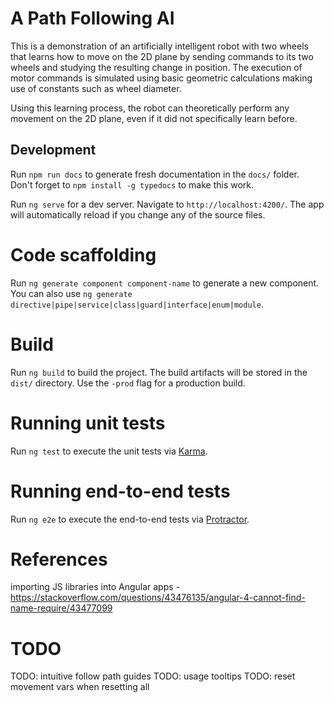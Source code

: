 
# A Path Following AI

This is a demonstration of an artificially intelligent robot with two wheels that learns how to move on the 2D plane by sending commands to its two wheels and studying the resulting change in position. The execution of motor commands is simulated using basic geometric calculations making use of constants such as wheel diameter. 

Using this learning process, the robot can theoretically perform any movement on the 2D plane, even if it did not specifically learn before. 

## Development 

Run `npm run docs` to generate fresh documentation in the `docs/` folder.   
Don't forget to `npm install -g typedocs` to make this work.

Run `ng serve` for a dev server. Navigate to `http://localhost:4200/`. The app will automatically reload if you change any of the source files.

# Code scaffolding

Run `ng generate component component-name` to generate a new component. You can also use `ng generate directive|pipe|service|class|guard|interface|enum|module`.

# Build

Run `ng build` to build the project. The build artifacts will be stored in the `dist/` directory. Use the `-prod` flag for a production build.

# Running unit tests

Run `ng test` to execute the unit tests via [Karma](https://karma-runner.github.io).

# Running end-to-end tests

Run `ng e2e` to execute the end-to-end tests via [Protractor](http://www.protractortest.org/).

# References

importing JS libraries into Angular apps - https://stackoverflow.com/questions/43476135/angular-4-cannot-find-name-require/43477099 

# TODO

TODO: intuitive follow path guides
TODO: usage tooltips
TODO: reset movement vars when resetting all
